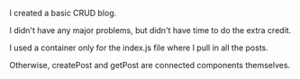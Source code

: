 I created a basic CRUD blog.

I didn't have any major problems, but didn't have time to do the extra credit.

I used a container only for the index.js file where I pull in all the posts.

Otherwise, createPost and getPost are connected components themselves.
